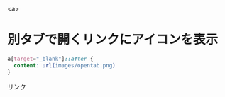 \<a>
# 別タブで開くリンクにアイコンを表示
```css
a[target="_blank"]::after {
  content: url(images/opentab.png)
}
```
<a target="_blank">リンク</a>
